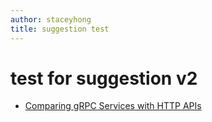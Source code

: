 ```yaml
---
author: staceyhong
title: suggestion test
---
```


# test for suggestion v2
- [Comparing gRPC Services with HTTP APIs](https://docs.microsoft.com/en-us/aspnet/core/grpc/comparison?view=aspnetcore-3.0)

